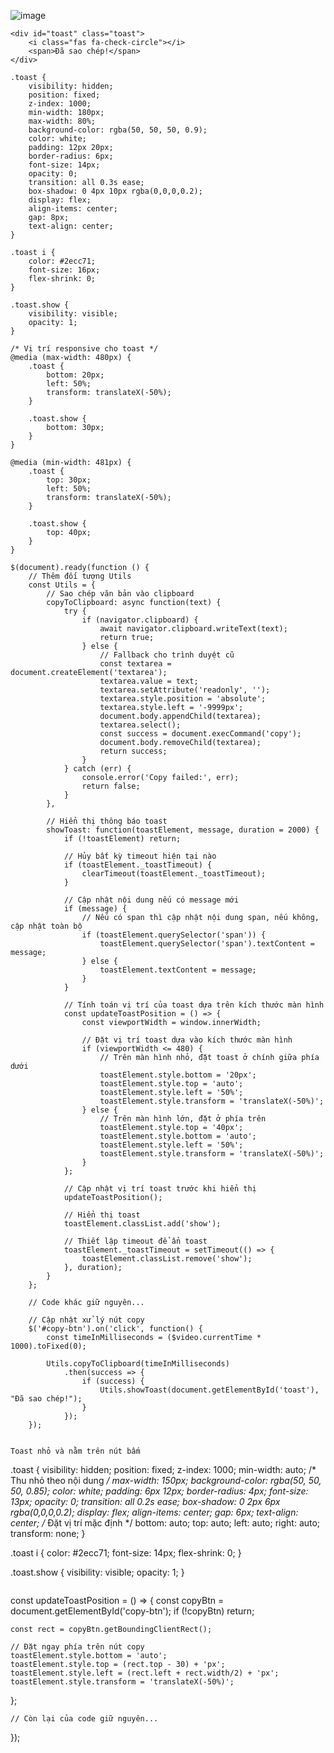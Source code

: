 ![image](https://github.com/user-attachments/assets/c2da3984-50b6-4f7b-8d30-0ca217b4ae77)
```
<div id="toast" class="toast">
    <i class="fas fa-check-circle"></i>
    <span>Đã sao chép!</span>
</div>
```

```
.toast {
    visibility: hidden;
    position: fixed;
    z-index: 1000;
    min-width: 180px;
    max-width: 80%;
    background-color: rgba(50, 50, 50, 0.9);
    color: white;
    padding: 12px 20px;
    border-radius: 6px;
    font-size: 14px;
    opacity: 0;
    transition: all 0.3s ease;
    box-shadow: 0 4px 10px rgba(0,0,0,0.2);
    display: flex;
    align-items: center;
    gap: 8px;
    text-align: center;
}

.toast i {
    color: #2ecc71;
    font-size: 16px;
    flex-shrink: 0;
}

.toast.show {
    visibility: visible;
    opacity: 1;
}

/* Vị trí responsive cho toast */
@media (max-width: 480px) {
    .toast {
        bottom: 20px;
        left: 50%;
        transform: translateX(-50%);
    }
    
    .toast.show {
        bottom: 30px;
    }
}

@media (min-width: 481px) {
    .toast {
        top: 30px;
        left: 50%;
        transform: translateX(-50%);
    }
    
    .toast.show {
        top: 40px;
    }
}
```

```
$(document).ready(function () {
    // Thêm đối tượng Utils
    const Utils = {
        // Sao chép văn bản vào clipboard
        copyToClipboard: async function(text) {
            try {
                if (navigator.clipboard) {
                    await navigator.clipboard.writeText(text);
                    return true;
                } else {
                    // Fallback cho trình duyệt cũ
                    const textarea = document.createElement('textarea');
                    textarea.value = text;
                    textarea.setAttribute('readonly', '');
                    textarea.style.position = 'absolute';
                    textarea.style.left = '-9999px';
                    document.body.appendChild(textarea);
                    textarea.select();
                    const success = document.execCommand('copy');
                    document.body.removeChild(textarea);
                    return success;
                }
            } catch (err) {
                console.error('Copy failed:', err);
                return false;
            }
        },
        
        // Hiển thị thông báo toast
        showToast: function(toastElement, message, duration = 2000) {
            if (!toastElement) return;
            
            // Hủy bất kỳ timeout hiện tại nào
            if (toastElement._toastTimeout) {
                clearTimeout(toastElement._toastTimeout);
            }
            
            // Cập nhật nội dung nếu có message mới
            if (message) {
                // Nếu có span thì cập nhật nội dung span, nếu không, cập nhật toàn bộ
                if (toastElement.querySelector('span')) {
                    toastElement.querySelector('span').textContent = message;
                } else {
                    toastElement.textContent = message;
                }
            }
            
            // Tính toán vị trí của toast dựa trên kích thước màn hình
            const updateToastPosition = () => {
                const viewportWidth = window.innerWidth;
                
                // Đặt vị trí toast dựa vào kích thước màn hình
                if (viewportWidth <= 480) {
                    // Trên màn hình nhỏ, đặt toast ở chính giữa phía dưới
                    toastElement.style.bottom = '20px';
                    toastElement.style.top = 'auto';
                    toastElement.style.left = '50%';
                    toastElement.style.transform = 'translateX(-50%)';
                } else {
                    // Trên màn hình lớn, đặt ở phía trên
                    toastElement.style.top = '40px';
                    toastElement.style.bottom = 'auto';
                    toastElement.style.left = '50%';
                    toastElement.style.transform = 'translateX(-50%)';
                }
            };
            
            // Cập nhật vị trí toast trước khi hiển thị
            updateToastPosition();
            
            // Hiển thị toast
            toastElement.classList.add('show');
            
            // Thiết lập timeout để ẩn toast
            toastElement._toastTimeout = setTimeout(() => {
                toastElement.classList.remove('show');
            }, duration);
        }
    };

    // Code khác giữ nguyên...

    // Cập nhật xử lý nút copy
    $('#copy-btn').on('click', function() {
        const timeInMilliseconds = ($video.currentTime * 1000).toFixed(0);
        
        Utils.copyToClipboard(timeInMilliseconds)
            .then(success => {
                if (success) {
                    Utils.showToast(document.getElementById('toast'), "Đã sao chép!");
                }
            });
    });


Toast nhỏ và nằm trên nút bấm

```
.toast {
    visibility: hidden;
    position: fixed;
    z-index: 1000;
    min-width: auto; /* Thu nhỏ theo nội dung */
    max-width: 150px;
    background-color: rgba(50, 50, 50, 0.85);
    color: white;
    padding: 6px 12px;
    border-radius: 4px;
    font-size: 13px;
    opacity: 0;
    transition: all 0.2s ease;
    box-shadow: 0 2px 6px rgba(0,0,0,0.2);
    display: flex;
    align-items: center;
    gap: 6px;
    text-align: center;
    /* Đặt vị trí mặc định */
    bottom: auto;
    top: auto;
    left: auto;
    right: auto;
    transform: none;
}

.toast i {
    color: #2ecc71;
    font-size: 14px;
    flex-shrink: 0;
}

.toast.show {
    visibility: visible;
    opacity: 1;
}
```

```
const updateToastPosition = () => {
    const copyBtn = document.getElementById('copy-btn');
    if (!copyBtn) return;
    
    const rect = copyBtn.getBoundingClientRect();
    
    // Đặt ngay phía trên nút copy
    toastElement.style.bottom = 'auto';
    toastElement.style.top = (rect.top - 30) + 'px';
    toastElement.style.left = (rect.left + rect.width/2) + 'px';
    toastElement.style.transform = 'translateX(-50%)';
};

    // Còn lại của code giữ nguyên...
});
```
